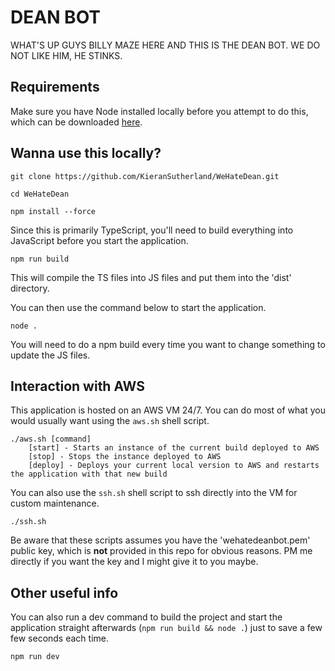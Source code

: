 # DEAN BOT
WHAT'S UP GUYS BILLY MAZE HERE AND THIS IS THE DEAN BOT. WE DO NOT LIKE HIM, HE STINKS.

## Requirements
Make sure you have Node installed locally before you attempt to do this, which can be downloaded [here](https://nodejs.org/en/).

## Wanna use this locally? 

    git clone https://github.com/KieranSutherland/WeHateDean.git
    
    cd WeHateDean
    
    npm install --force
    
Since this is primarily TypeScript, you'll need to build everything into JavaScript before you start the application.

    npm run build
    
This will compile the TS files into JS files and put them into the 'dist' directory.

You can then use the command below to start the application.

    node .
    
You will need to do a npm build every time you want to change something to update the JS files.

## Interaction with AWS
This application is hosted on an AWS VM 24/7. You can do most of what you would usually want using the `aws.sh` shell script.

    ./aws.sh [command]
        [start] - Starts an instance of the current build deployed to AWS
        [stop] - Stops the instance deployed to AWS
        [deploy] - Deploys your current local version to AWS and restarts the application with that new build

You can also use the `ssh.sh` shell script to ssh directly into the VM for custom maintenance. 

    ./ssh.sh

Be aware that these scripts assumes you have the 'wehatedeanbot.pem' public key, which is **not** provided in this repo for obvious reasons.
PM me directly if you want the key and I might give it to you maybe.

## Other useful info
You can also run a dev command to build the project and start the application straight afterwards (`npm run build && node .`) just to save a few 
few seconds each time.

    npm run dev
